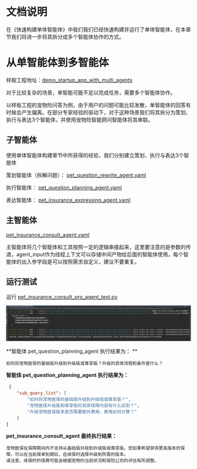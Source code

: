 # 文档说明
在《快速构建单体智能体》中我们我们已经快速构建并运行了单体智能体，在本章节我们将进一步将其拆分成多个智能体协作的方式。

# 从单智能体到多智能体
样板工程地址：[demo_startup_app_with_multi_agents](../../../../examples/startup_app/demo_startup_app_with_multi_agents)

对于比较复杂的场景，单智能可能不足以完成任务，需要多个智能体协作。

以样板工程的宠物险问答为例，由于用户的问题可能比较发散，单智能体的回答有时候会产生偏离。在部分专家经验的驱动下，对于这种场景我们将其拆分为策划、执行与表达3个智能体，并使用宠物险智能顾问智能体将其串联。


## 子智能体
使用单体智能体构建章节中所获得的经验，我们分别建立策划、执行与表达3个智能体

策划智能体（拆解问题）：
[pet_question_rewrite_agent.yaml](../../../../examples/startup_app/demo_startup_app_with_multi_agents/intelligence/agentic/agent/agent_instance/pet_insurance_planning_agent.yaml)


执行智能体：
[pet_question_planning_agent.yaml](../../../../examples/startup_app/demo_startup_app_with_multi_agents/intelligence/agentic/agent/agent_instance/pet_insurance_executing_agent.yaml)

表达智能体：
[pet_insurance_expressing_agent.yaml](../../../../examples/startup_app/demo_startup_app_with_multi_agents/intelligence/agentic/agent/agent_instance/pet_insurance_expressing_agent.yaml)

## 主智能体
[pet_insurance_consult_agent.yaml](../../../../examples/startup_app/demo_startup_app_with_multi_agents/intelligence/agentic/agent/agent_instance/pet_insurance_consult_agent.yaml)

主智能体将几个智能体和工具按照一定的逻辑串接起来，这里要注意的是参数的传递，agent_input作为线程上下文可以存储中间产物给后面的智能体使用，每个智能体的出入参字段是可以按照需求自定义，建议不要重复。

## 运行测试

运行 [pet_insurance_consult_pro_agent_test.py](../../../../examples/startup_app/demo_startup_app_with_multi_agents/intelligence/test/pet_insurance_multi_agent_test.py)


![](../../_picture/demo_startup_petins_multi_agent_test.png)

**智能体 pet_question_planning_agent 执行结果为： **

```text
如何将宠物医保的基础版升级到升级版或尊享版？升级的具体流程和条件是什么？
```

**智能体 pet_question_planning_agent 执行结果为：**

```json
 {
    "sub_query_list": [
        "如何将宠物医保的基础版升级到升级版或尊享版？",
        "宠物医保升级版和尊享版的具体保障内容有什么区别？",
        "升级宠物医保版本是否需要额外费用，费用如何计算？"
    ]
}
```

**pet_insurance_consult_agent 最终执行结果：**

```text
宠物医保在保障期间内不支持从基础版升级到升级版或尊享版。您如果希望获得更高版本的保障，可以在当前保单到期后，在续保时选择升级到所需的版本。
请注意，续保时的保费可能会根据宠物的当前状况和保险公司的评估有所调整。
```

